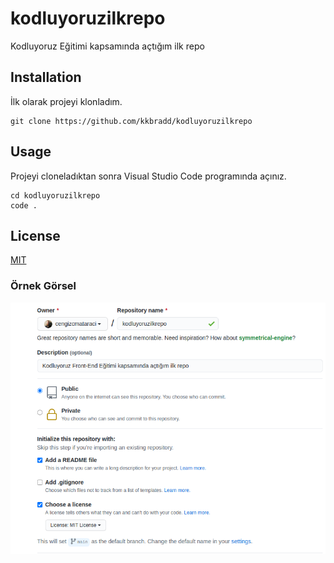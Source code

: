 # kodluyoruzilkrepo
Kodluyoruz Eğitimi kapsamında açtığım ilk repo

## Installation
İlk olarak projeyi klonladım.

```
git clone https://github.com/kkbradd/kodluyoruzilkrepo

```
## Usage
Projeyi cloneladıktan sonra Visual Studio Code programında açınız.

```
cd kodluyoruzilkrepo
code .
```

## License
[MIT](LICENSE)

### Örnek Görsel
![Örnek Proje Görseli](https://raw.githubusercontent.com/Kodluyoruz/taskforce/main/git/odev1/figures/github.png)
